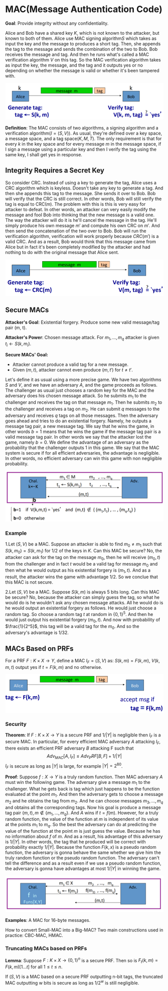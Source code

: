 # MAC(Message Authentication Code)

**Goal**: Provide integrity without any confidentiality.

Alice and Bob have a shared key $K$, which is not known to the attacker, but known to both of them. Alice use MAC signing algorithm$S$ which takes as input the key and the message to produces a short tag. Then, she appends the tag to the message and sends the combination of the two to Bob. Bob receives the message and tag. And then he runs what's called a MAC verification algorithm $V$ on this tag. So the MAC verification algorithm takes as input the key, the message, and the tag and it outputs yes or no depending on whether the message is valid or whether it's been tampered with.

![1652064594485](../../img/1652064594485.png)

**Definition**: The MAC consists of two algorithms, a signing algorithm and a verification algorithm($I = (S, V)$). As usual, they're defined over a key space, a message space, and a tag space($K, M, T$).  The only requirement is that for every $k$ in the key space and for every message $m$ in the message space, if I sign a message using a particular key and then I verify the tag using the same key, I shall get yes in response.

## Integrity Requires a Secret Key

So consider CRC. Instead of using a key to generate the tag, Alice uses a CRC algorithm which is keyless. Doesn't take any key to generate a tag. And then she appends this tag to the message. She sends it over to Bob. Bob will verify that the CRC is still correct. In other words, Bob will still verify the tag is equal to CRC($m$). The problem with this is this is very easy for attacker to defeat. In other words, an attacker can very easily modify the message and fool Bob into thinking that the new message is a valid one. The way the attacker will do it is he'll cancel the message in the tag. He'll simply produce his own message $m'$ and compute his own CRC on $m'$. And then send the concatenation of the two over to Bob. Bob will run the verification algorithm, verification will work properly because $CRC(m')$ is a valid CRC. And as a result, Bob would think that this message came from Alice but in fact it's been completely modified by the attacker and had nothing to do with the original message that Alice sent.

![1652065445938](../../img/1652065445938.png)

## Secure MACs

**Attacker's Goal**: Existential forgery. Produce some new valid message/tag pair (m, t).

**Attacker's Power**: Chosen message attack. For $m_1, ..., m_q$ attacker is given $t_i \leftarrow S(k, m_i)$.

**Secure MACs' Goal:**

* Attacker cannot produce a valid tag for a new message.
* Given $(m, t)$, attacker cannot even produce $(m, t')$ for $t \neq t'$.

Let's define it as usual using a more precise game. We have two algorithms $S$ and $V$, and we have an adversary $A$, and the game proceeds as follows. The challenger as usual just chooses a random key for the MAC and the adversary does his chosen message attack. So he submits $m_1$ to the challenger and receives the tag on that message $m_1$. Then he submits $m_2$ to the challenger and receives a tag on $m_2$. He can submit $q$ messages to the adversary and receives $q$ tags on all those messages. Then the adversary goes ahead and tries to do an existential forgery. Namely, he outputs a message tag pair, a new message tag. We say that he wins the game, in other words $b = 1$ means that he wins the game if the message tag pair is a valid message tag pair. In other words we say that the attacker lost the game, namely $b = 0$. We define the advantage of an adversary as the probability that the challenger outputs 1 in this game. We say that the MAC system is secure if for all efficient adversaries, the advantage is negligible. In other words, no efficient adversary can win this game with non negligible probability.

![1652069927039](../../img/1652069927039.png)

### Example

1.Let $(S, V)$ be a MAC. Suppose an attacker is able to find $m_0 \neq m_1$ such that $S(k, m_0) = S(k, m_1)$ for $1/2$ of the keys in $K$. Can this MAC be secure? No, the attacker can ask for the tag on the message $m_0$, then he will receive $(m_0, t)$ from the challenger and in fact $t$ would be a valid tag for message $m_0$ and then what he would output as his existential forgery is $(m_1, t)$. And as a result, the attacker wins the game with advantage $1/2$. So we conclue that this MAC is not secure.

2.Let $(S, V)$ be a MAC. Suppose $S(k, m)$ is always 5 bits long. Can this MAC be secure? No, because the attacker can simply guess the tag, so what he would do is he wouldn't ask any chosen message attacks. All he would do is he would output an existential forgery as follows. He would just choose a random tag. So choose a random tag $t$ at random in $\{0, 1\}^5$. And then he would just output his existential forgery ($m_0, t$). And now with probability of $\frac{1}{2^5}$, this tag will be a valid tag for the $m_0$. And so the adversary's advantage is $1/32$.

## MACs Based on PRFs

For a PRF $F: K \times X \to Y$, define a MAC $I_F = (S, V)$ as: $S(k, m) = F(k, m)$, $V(k, m, t)$ output yes if $t = F(k, m)$ and no otherwise.

![1652072799186](../../img/1652072799186.png)

### Security

**Theorem**: If $F: K \times X \to Y$ is a secure PRF and $1/|Y|$ is negligible then $I_F$ is a secure MAC. In particular, for every efficient MAC adversary $A$ attacking $I_F$, there exists an efficient PRF adversary $B$ attacking F such that
$$
Adv_{MAC}[A, I_F] \leq Adv_PRF[B, F] + 1/|Y|
$$
$I_F$ is secure as long as $|Y|$ is large, for example $|Y| = 2^{80}$.

**Proof**: Suppose $f: X \to Y$ is a truly random function. Then MAC adversary $A$ must win the following game. The adversary give a message $m_1$ to the challenger. What he gets back is tag which just happens to be the function evaluated at the point $m_1$. And then the adversary gets to choose a message $m_2$ and he obtains the tag from $m_2$. And he can choose messages $m_3,...,m_q$ and obtains all the corresponding tags. Now his goal is produce a message tag pair $(m, t), m \notin \{m_1, ..., m_q\}$. And $A$ wins if $t = f(m)$. However, for a truly random function, the value of the function at $m$ is independent of its value at the points $m_1$ to $m_q$. So the best the adversary can do at predicting the value of the function at the point $m$ is just guess the value. Because he has no information about $f$ of $m$. And as a result, his advantage of this adversary is $1/|Y|$. In other words, the tag that he produced will be correct with probability exactly $1/|Y|$. Because the function $F(k, x)$ is a pseudo random function, the adversary is gonna behave the same whether we give him the truly random function or the pseudo random function. The adversary can't tell the difference and as a result even if we use a pseudo random function, the adversary is gonna have advantages at most $1/|Y|$ in winning the game.

![1652075355030](../../img/1652075355030.png)

**Examples**: A MAC for 16-byte messages.

How to convert Small-MAC into a Big-MAC? Two main constructions used in practice: CBC-MAC, HMAC.

### Truncating MACs based on PRFs

**Lemma**: Suppose $F: K \times X \to \{0, 1\}^n$ is a secure PRF. Then so is $F_t(k, m) = F(k, m)[1...t]$ for all $1 \leq t \leq n$.

If $(S, V)$ is a MAC based on a secure PRF outputting n-bit tags, the truncated MAC outputting w bits is secure as long as $1/2^w$ is still negligible.